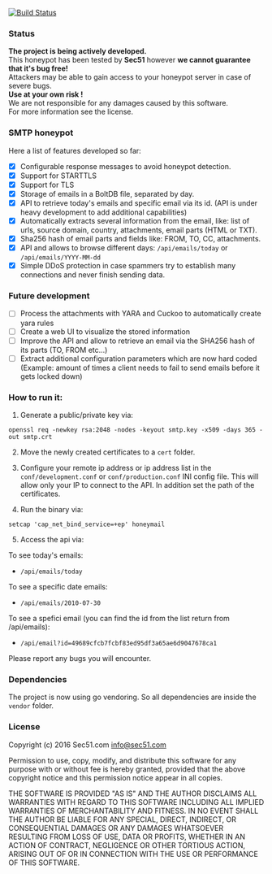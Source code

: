 [![Build Status](https://travis-ci.org/sec51/honeymail.svg?branch=master)](https://travis-ci.org/sec51/honeymail)
### Status

**The project is being actively developed.**  
This honeypot has been tested by **Sec51** however **we cannot guarantee that it's bug free!**  
Attackers may be able to gain access to your honeypot server in case of severe bugs.  
**Use at your own risk !**  
We are not responsible for any damages caused by this software.  
For more information see the license.

### SMTP honeypot

Here a list of features developed so far:

- [x] Configurable response messages to avoid honeypot detection.
- [x] Support for STARTTLS
- [X] Support for TLS
- [X] Storage of emails in a BoltDB file, separated by day.
- [X] API to retrieve today's emails and specific email via its id. (API is under heavy development to add additional capabilities)
- [x] Automatically extracts several information from the email, like: list of urls, source domain, country, attachments, email parts (HTML or TXT).
- [x] Sha256 hash of email parts and fields like: FROM, TO, CC, attachments.
- [x] API and allows to browse different days: `/api/emails/today` or `/api/emails/YYYY-MM-dd`
- [x] Simple DDoS protection in case spammers try to establish many connections and never finish sending data.

### Future development

- [ ] Process the attachments with YARA and Cuckoo to automatically create yara rules
- [ ] Create a web UI to visualize the stored information
- [ ] Improve the API and allow to retrieve an email via the SHA256 hash of its parts (TO, FROM etc...)
- [ ] Extract additional configuration parameters which are now hard coded (Example: amount of times a client needs to fail to send emails before it gets locked down)

### How to run it:

1) Generate a public/private key via:

`openssl req -newkey rsa:2048 -nodes -keyout smtp.key -x509 -days 365 -out smtp.crt`

2) Move the newly created certificates to a `cert` folder.

3) Configure your remote ip address or ip address list in the `conf/development.conf` or `conf/production.conf` INI config file.
This will allow only your IP to connect to the API. In addition set the path of the certificates.

4) Run the binary via:

`setcap 'cap_net_bind_service=+ep' honeymail`

5) Access the api via:

To see today's emails:

- `/api/emails/today`

To see a specific date emails:

- `/api/emails/2010-07-30`

To see a spefici email (you can find the id from the list return from /api/emails):

- `/api/email?id=49689cfcb7fcbf83ed95df3a65ae6d9047678ca1`

Please report any bugs you will encounter.

### Dependencies

The project is now using go vendoring. So all dependencies are inside the `vendor` folder.

### License

Copyright (c) 2016 Sec51.com <info@sec51.com>

Permission to use, copy, modify, and distribute this software for any
purpose with or without fee is hereby granted, provided that the above 
copyright notice and this permission notice appear in all copies.

THE SOFTWARE IS PROVIDED "AS IS" AND THE AUTHOR DISCLAIMS ALL WARRANTIES
WITH REGARD TO THIS SOFTWARE INCLUDING ALL IMPLIED WARRANTIES OF
MERCHANTABILITY AND FITNESS. IN NO EVENT SHALL THE AUTHOR BE LIABLE FOR
ANY SPECIAL, DIRECT, INDIRECT, OR CONSEQUENTIAL DAMAGES OR ANY DAMAGES
WHATSOEVER RESULTING FROM LOSS OF USE, DATA OR PROFITS, WHETHER IN AN
ACTION OF CONTRACT, NEGLIGENCE OR OTHER TORTIOUS ACTION, ARISING OUT OF
OR IN CONNECTION WITH THE USE OR PERFORMANCE OF THIS SOFTWARE. 